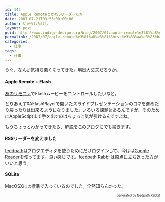 ```yaml
---
id: 143
title: Apple RemoteとかRSSリーダーとか
date: 2007-07-21T03:53:00+00:00
author: いがらしたけし
layout: post
guid: http://www.indigo-design.org/blog/2007/07/apple-remote%e3%81%a8%e3%81%8brss%e3%83%aa%e3%83%bc%e3%83%80%e3%83%bc%e3%81%a8%e3%81%8b/
permalink: /2007/07/apple-remote%e3%81%a8%e3%81%8brss%e3%83%aa%e3%83%bc%e3%83%80%e3%83%bc%e3%81%a8%e3%81%8b/
categories:
  - 仕事
tags:
  - 仕事
---
```

うぐ、なんか気持ち悪くなってきた。明日大丈夫だろうか。

#### Apple Remote + Flash

<a href="http://www.amazon.co.jp/exec/obidos/ASIN/B000BAAM1G/kamiigusajiko-22/ref=nosim/" name="amazletlink" target="_blank">あのリモコン</a>でFlashムービーをコントロールしたいなと。

とりあえずSAFlashPlayerで開いたスライドプレゼンテーションのコマを進めたり戻ったりは出来るようになりました。いろいろ課題はあるんですが、そのためにAppleScriptまで手を出すのはちょっと気が引けるんですよね。

もうちょっとわかってきたら、解説をこのブログにでも書きます。

#### RSSリーダーを変えました

[feedpath](http://feedpath.jp)はブログエディタを使うためにだけログインして、今はは[Google Reader](http://www.google.com/reader/)を使ってます。良い感じです。feedpath Rabbitは原点に立ち返った方がいいと思う。

#### SQLite

MacOSXには標準で入っているのでした。全然知らんかった。

<!--feedpath info start-->

<div style="text-align: right;font-size: 10px">
  &nbsp;&nbsp;<span>generated by <a href="http://feedpath.jp" title="feedpath Rabbit" target="_blank">feedpath Rabbit</a></span>
</div>

<!--feedpath info end-->
